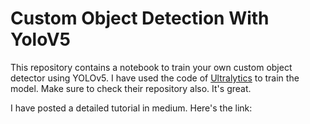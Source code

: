 # Custom Object Detection With YoloV5

This repository contains a notebook to train your own custom object detector using YOLOv5. I have used the code of [Ultralytics](https://github.com/ultralytics/yolov5) to train the model. Make sure to check their repository also. It's great.

I have posted a detailed tutorial in medium. Here's the link:
